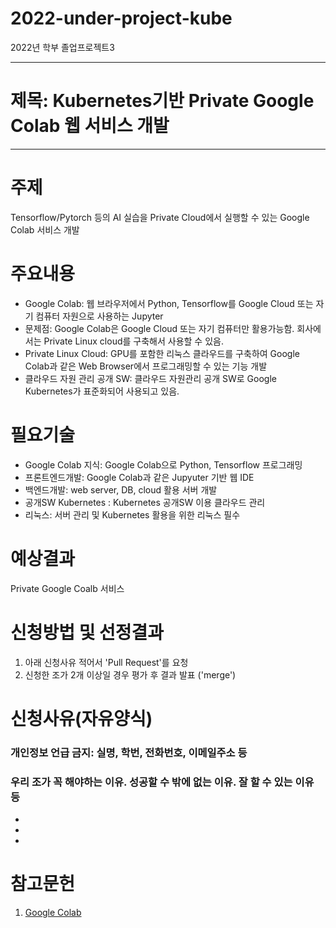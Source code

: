 # 2022-under-project-kube
2022년 학부 졸업프로젝트3 

* * *
# 제목: Kubernetes기반 Private Google Colab 웹 서비스 개발
* * *

# 주제
Tensorflow/Pytorch 등의 AI 실습을 Private Cloud에서 실행할 수 있는 Google Colab 서비스 개발

# 주요내용 
+ Google Colab: 웹 브라우저에서 Python, Tensorflow를 Google Cloud 또는 자기 컴퓨터 자원으로 사용하는 Jupyter
+ 문제점: Google Colab은 Google Cloud 또는 자기 컴퓨터만 활용가능함. 회사에서는 Private Linux cloud를 구축해서 사용할 수 있음. 
+ Private Linux Cloud: GPU를 포함한 리눅스 클라우드를 구축하여 Google Colab과 같은 Web Browser에서 프로그래밍할 수 있는 기능 개발
+ 클라우드 자원 관리 공개 SW: 클라우드 자원관리 공개 SW로 Google Kubernetes가 표준화되어 사용되고 있음.  

# 필요기술
+ Google Colab 지식: Google Colab으로 Python, Tensorflow 프로그래밍 
+ 프론트엔드개발: Google Colab과 같은 Jupyuter 기반 웹 IDE 
+ 백엔드개발: web server, DB, cloud 활용 서버 개발
+ 공개SW Kubernetes : Kubernetes 공개SW 이용 클라우드 관리
+ 리눅스: 서버 관리 및 Kubernetes 활용을 위한 리눅스 필수


# 예상결과
Private Google Coalb 서비스


# 신청방법 및 선정결과
1. 아래 신청사유 적어서 'Pull Request'를 요청
2. 신청한 조가 2개 이상일 경우 평가 후 결과 발표 ('merge')

# 신청사유(자유양식) 
### 개인정보 언급 금지: 실명, 학번, 전화번호, 이메일주소 등
### 우리 조가 꼭 해야하는 이유. 성공할 수 밖에 없는 이유. 잘 할 수 있는 이유 등
*
* 
*

# 참고문헌
1. [Google Colab](https://colab.research.google.com)